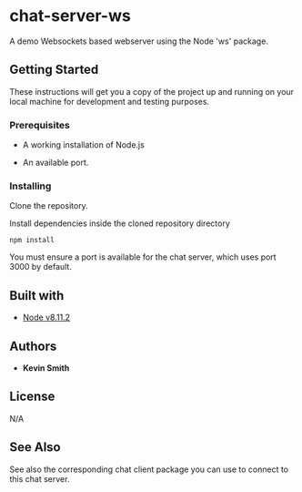 # chat-server-ws

A demo Websockets based webserver using the Node 'ws' package.

## Getting Started

These instructions will get you a copy of the project up and running on your local machine for development and testing purposes.

### Prerequisites

* A working installation of Node.js

* An available port.


### Installing

Clone the repository.

Install dependencies inside the cloned repository directory

```
npm install
```

You must ensure a port is available for the chat server, which
uses port 3000 by default.


## Built with

* [Node v8.11.2](https://nodejs.org/en/)

## Authors

* **Kevin Smith**

## License

N/A


## See Also
See also the corresponding chat client package you can use to connect to this chat server.
